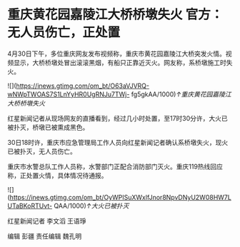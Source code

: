 # 重庆黄花园嘉陵江大桥桥墩失火 官方：无人员伤亡，正处置

4月30日下午，多位重庆网友发布视频称，重庆市黄花园嘉陵江大桥突发火情。视频显示，大桥桥墩处冒出滚滚黑烟，有船只正靠近灭火。网友称，系桥墩施工时失火。

![](https://inews.gtimg.com/om_bt/O63aVJVRQ-wNWpTWOAS7S1LnYyHR0UgRNJu7TWj-
fg5gkAA/1000)_↑重庆黄花园嘉陵江大桥桥墩失火_

红星新闻记者从现场网友的直播看到，经过几小时处置，至17时30分许，大火已被扑灭，桥墩已被熏成黑色。

30日18时许，重庆市应急管理局工作人员向红星新闻记者确认系桥墩失火，现火已被扑灭，无人员伤亡。

重庆市水警总队工作人员称，水警部门正配合消防部门灭火。重庆119热线回应称，正处置火情，具体情况待通报。

![](https://inews.gtimg.com/om_bt/OyWPISuXWxlfJnor8NpvDNyU2W08HW7LUTaBKoRTUvt-
QAA/1000)_↑大火已被扑灭_

红星新闻记者 李文滔 王语琤

编辑 彭疆 责任编辑 魏孔明

